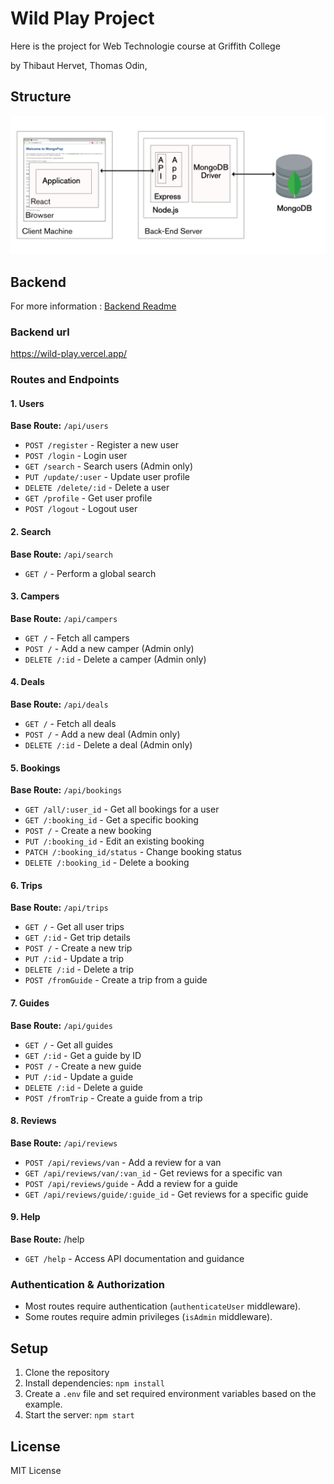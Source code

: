 # Wild Play Project

Here is the project for Web Technologie course at Griffith College

by Thibaut Hervet, Thomas Odin,

## Structure

![Image](readme_assets/structure.png)

## Backend

For more information : [Backend Readme](backend/README.md)

### Backend url

https://wild-play.vercel.app/

### Routes and Endpoints

#### 1. Users

**Base Route:** `/api/users`

- `POST /register` - Register a new user
- `POST /login` - Login user
- `GET /search` - Search users (Admin only)
- `PUT /update/:user` - Update user profile
- `DELETE /delete/:id` - Delete a user
- `GET /profile` - Get user profile
- `POST /logout` - Logout user

#### 2. Search

**Base Route:** `/api/search`

- `GET /` - Perform a global search

#### 3. Campers

**Base Route:** `/api/campers`

- `GET /` - Fetch all campers
- `POST /` - Add a new camper (Admin only)
- `DELETE /:id` - Delete a camper (Admin only)

#### 4. Deals

**Base Route:** `/api/deals`

- `GET /` - Fetch all deals
- `POST /` - Add a new deal (Admin only)
- `DELETE /:id` - Delete a deal (Admin only)

#### 5. Bookings

**Base Route:** `/api/bookings`

- `GET /all/:user_id` - Get all bookings for a user
- `GET /:booking_id` - Get a specific booking
- `POST /` - Create a new booking
- `PUT /:booking_id` - Edit an existing booking
- `PATCH /:booking_id/status` - Change booking status
- `DELETE /:booking_id` - Delete a booking

#### 6. Trips

**Base Route:** `/api/trips`

- `GET /` - Get all user trips
- `GET /:id` - Get trip details
- `POST /` - Create a new trip
- `PUT /:id` - Update a trip
- `DELETE /:id` - Delete a trip
- `POST /fromGuide` - Create a trip from a guide

#### 7. Guides

**Base Route:** `/api/guides`

- `GET /` - Get all guides
- `GET /:id` - Get a guide by ID
- `POST /` - Create a new guide
- `PUT /:id` - Update a guide
- `DELETE /:id` - Delete a guide
- `POST /fromTrip` - Create a guide from a trip

#### 8. Reviews

**Base Route:** `/api/reviews`

- `POST /api/reviews/van` - Add a review for a van
- `GET /api/reviews/van/:van_id` - Get reviews for a specific van
- `POST /api/reviews/guide` - Add a review for a guide
- `GET /api/reviews/guide/:guide_id` - Get reviews for a specific guide

#### 9. Help

**Base Route:** /help

- `GET /help` - Access API documentation and guidance

### Authentication & Authorization

- Most routes require authentication (`authenticateUser` middleware).
- Some routes require admin privileges (`isAdmin` middleware).

## Setup

1. Clone the repository
2. Install dependencies: `npm install`
3. Create a `.env` file and set required environment variables based on the example.
4. Start the server: `npm start`

## License

MIT License
